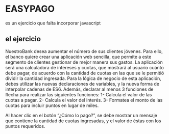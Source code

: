 # EASYPAGO

es un ejercicio que falta incorporar javascript

## el ejercicio

NuestroBank desea aumentar el número de sus clientes jóvenes. Para ello, el banco quiere crear una
aplicación web sencilla, que permite a este segmento de clientes gestionar de mejor manera sus gastos.
La aplicación será una calculadora de intereses y cuotas, que mostrará al usuario cuánto debe pagar, de
acuerdo con la cantidad de cuotas en las que se le permitió dividir la cantidad ingresada.
Para la lógica de negocio de esta aplicación, debes utilizar las nuevas declaraciones de variables, y la nueva
forma de interpolar cadenas de ES6. Además, declarar al menos 3 funciones de flecha para realizar las
siguientes funciones:
1- Calcula el valor de las cuotas a pagar.
2- Calcula el valor del interés.
3- Formatea el monto de las cuotas para incluir puntos en lugar de miles.

Al hacer clic en el botón “¿Cómo lo pago?”, se debe mostrar un mensaje que contiene la cantidad de cuotas
ingresadas, y el valor de éstas con los puntos requeridos.
